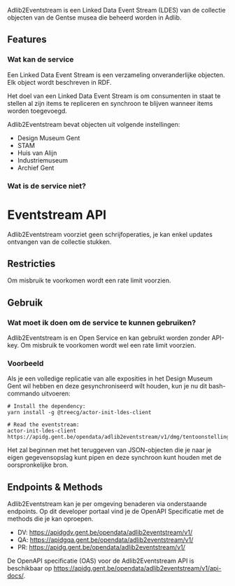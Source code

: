 Adlib2Eventstream is een Linked Data Event Stream (LDES) van de collectie objecten van de Gentse musea die beheerd worden in Adlib.

## Features

### Wat kan de service

Een Linked Data Event Stream is een verzameling onveranderlijke objecten. Elk object wordt beschreven in RDF.

Het doel van een Linked Data Event Stream is om consumenten in staat te stellen al zijn items te repliceren en synchroon te blijven wanneer items worden toegevoegd.

Adlib2Eventstream bevat objecten uit volgende instellingen:

- Design Museum Gent
- STAM
- Huis van Alijn
- Industriemuseum
- Archief Gent

### Wat is de service niet?

# Eventstream API

Adlib2Eventstream voorziet geen schrijfoperaties, je kan enkel updates ontvangen van de collectie stukken.

## Restricties

Om misbruik te voorkomen wordt een rate limit voorzien.

## Gebruik

### Wat moet ik doen om de service te kunnen gebruiken?

Adlib2Eventstream is en Open Service en kan gebruikt worden zonder API-key.
Om misbruik te voorkomen wordt wel een rate limit voorzien.

### Voorbeeld

Als je een volledige replicatie van alle exposities in het Design Museum Gent wil hebben en deze gesynchroniseerd wilt houden, kun je nu dit bash-commando uitvoeren:

```
# Install the dependency:
yarn install -g @treecg/actor-init-ldes-client

# Read the eventstream:
actor-init-ldes-client https://apidg.gent.be/opendata/adlib2eventstream/v1/dmg/tentoonstellingen
```

Het zal beginnen met het teruggeven van JSON-objecten die je naar je eigen gegevensopslag kunt pipen en deze synchroon kunt houden met de oorspronkelijke bron.

## Endpoints & Methods

Adlib2Eventstream kan je per omgeving benaderen via onderstaande endpoints. Op dit developer portaal vind je de OpenAPI Specificatie met de methods die je kan oproepen.

- DV: https://apidgdv.gent.be/opendata/adlib2eventstream/v1/
- QA: https://apidgqa.gent.be/opendata/adlib2eventstream/v1/
- PR: https://apidg.gent.be/opendata/adlib2eventstream/v1/

De OpenAPI specificatie (OAS) voor de Adlib2Eventstream API is beschikbaar op https://apidg.gent.be/opendata/adlib2eventstream/v1/api-docs/.
